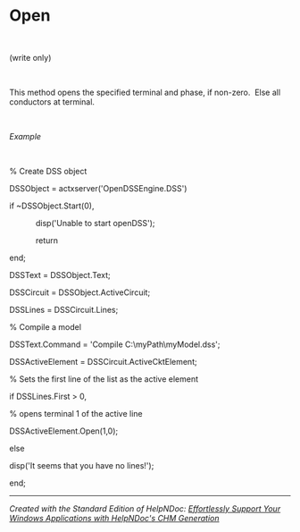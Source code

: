 # Open

&nbsp;

(write only)

&nbsp;

This method opens the specified terminal and phase, if non-zero.&nbsp; Else all conductors at terminal.

&nbsp;

*Example*

&nbsp;

% Create DSS object

DSSObject = actxserver('OpenDSSEngine.DSS')

if ~DSSObject.Start(0),

&nbsp; &nbsp; &nbsp; &nbsp; &nbsp; &nbsp; disp('Unable to start openDSS');

&nbsp; &nbsp; &nbsp; &nbsp; &nbsp; &nbsp; return

end;

DSSText = DSSObject.Text;

DSSCircuit = DSSObject.ActiveCircuit;

DSSLines = DSSCircuit.Lines;

% Compile a model &nbsp; &nbsp;

DSSText.Command = 'Compile C:\\myPath\\myModel.dss';

DSSActiveElement = DSSCircuit.ActiveCktElement;

% Sets the first line of the list as the active element

if DSSLines.First \> 0,

% opens terminal 1 of the active line

DSSActiveElement.Open(1,0);

else&nbsp;

disp('It seems that you have no lines\!');

end;

***
_Created with the Standard Edition of HelpNDoc: [Effortlessly Support Your Windows Applications with HelpNDoc's CHM Generation](<https://www.helpndoc.com/feature-tour/create-chm-help-files/>)_

